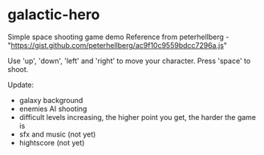 # galactic-hero
 
Simple space shooting game demo
Reference from peterhellberg - "https://gist.github.com/peterhellberg/ac9f10c9559bdcc7296a.js"

Use 'up', 'down', 'left' and 'right' to move your character. Press 'space' to shoot. 

Update:
- galaxy background
- enemies AI shooting
- difficult levels increasing, the higher point you get, the harder the game is
- sfx and music (not yet)
- hightscore (not yet)
